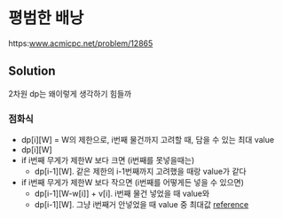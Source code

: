 # 평범한 배낭
https:www.acmicpc.net/problem/12865

## Solution
2차원 dp는 왜이렇게 생각하기 힘들까

### 점화식
- dp[i][W] = W의 제한으로, i번째 물건까지 고려할 때, 담을 수 있는 최대 value
- dp[i][W]
- if i번째 무게가 제한W 보다 크면 (i번째를 못넣을때는)
    - dp[i-1][W]. 같은 제한의 i-1번째까지 고려했을 때랑 value가 같다
- if i번째 무게가 제한W 보다 작으면 (i번째를 어떻게든 넣을 수 있으면)
    - dp[i-1][W-w[i]] + v[i]. i번째 물건 넣었을 때 value와
    - dp[i-1][W]. 그냥 i번째거 안넣었을 때 value 중 최대값
[reference](https://gsmesie692.tistory.com/113)  
